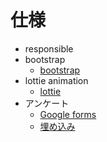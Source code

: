 # 仕様

- responsible
- bootstrap
    - [bootstrap](https://getbootstrap.jp/docs/5.3/getting-started/introduction/)
- lottie animation
    - [lottie](https://qiita.com/riezo______/items/982f7d20e7691f8869a4)
- アンケート
    - [Google forms](https://docs.google.com/forms)
    - [埋め込み](https://form.run/media/contents/form-creation-tools/google-form-embedding/)
